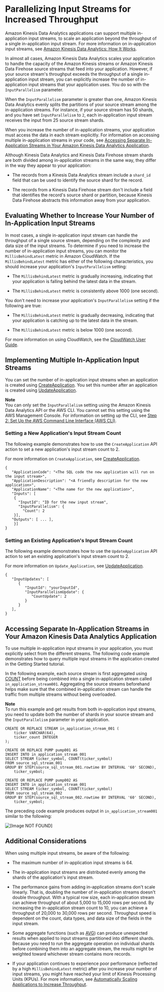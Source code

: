 # Parallelizing Input Streams for Increased Throughput<a name="input-parallelism"></a>

Amazon Kinesis Data Analytics applications can support multiple in\-application input streams, to scale an application beyond the throughput of a single in\-application input stream\. For more information on in\-application input streams, see [Amazon Kinesis Data Analytics: How It Works](how-it-works.md)\.

In almost all cases, Amazon Kinesis Data Analytics scales your application to handle the capacity of the Amazon Kinesis streams or Amazon Kinesis Data Firehose source streams that feed into your application\. However, if your source stream's throughput exceeds the throughput of a single in\-application input stream, you can explicitly increase the number of in\-application input streams that your application uses\. You do so with the `InputParallelism` parameter\.

When the `InputParallelism` parameter is greater than one, Amazon Kinesis Data Analytics evenly splits the partitions of your source stream among the in\-application streams\. For instance, if your source stream has 50 shards, and you have set `InputParallelism` to `2`, each in\-application input stream receives the input from 25 source stream shards\. 

When you increase the number of in\-application streams, your application must access the data in each stream explicitly\. For information on accessing multiple in\-application streams in your code, see [Accessing Separate In\-Application Streams in Your Amazon Kinesis Data Analytics Application](#input-parallelism-code-example)\.

Although Kinesis Data Analytics and Kinesis Data Firehose stream shards are both divided among in\-application streams in the same way, they differ in the way they appear to your application:

+ The records from a Kinesis Data Analytics stream include a `shard_id` field that can be used to identify the source shard for the record\.

+ The records from a Kinesis Data Firehose stream don't include a field that identifies the record's source shard or partition, because Kinesis Data Firehose abstracts this information away from your application\.

## Evaluating Whether to Increase Your Number of In\-Application Input Streams<a name="input-parallelism-evaluating"></a>

In most cases, a single in\-application input stream can handle the throughput of a single source stream, depending on the complexity and data size of the input streams\. To determine if you need to increase the number of in\-application input streams, you can monitor the `MillisBehindLatest` metric in Amazon CloudWatch\. If the `MillisBehindLatest` metric has either of the following characteristics, you should increase your application's `InputParallelism` setting:

+ The `MillisBehindLatest` metric is gradually increasing, indicating that your application is falling behind the latest data in the stream\.

+ The `MillisBehindLatest` metric is consistently above 1000 \(one second\)\.

You don't need to increase your application's `InputParallelism` setting if the following are true:

+ The `MillisBehindLatest` metric is gradually decreasing, indicating that your application is catching up to the latest data in the stream\.

+ The `MillisBehindLatest` metric is below 1000 \(one second\)\.

For more information on using CloudWatch, see the [CloudWatch User Guide](http://docs.aws.amazon.com/AmazonCloudWatch/latest/monitoring/)\.

## Implementing Multiple In\-Application Input Streams<a name="input-parallelism-implementing"></a>

You can set the number of in\-application input streams when an application is created using [CreateApplication](API_CreateApplication.md)\. You set this number after an application is created using [UpdateApplication](API_UpdateApplication.md)\. 

**Note**  
You can only set the `InputParallelism` setting using the Amazon Kinesis Data Analytics API or the AWS CLI\. You cannot set this setting using the AWS Management Console\. For information on setting up the CLI, see [Step 2: Set Up the AWS Command Line Interface \(AWS CLI\)](setup-awscli.md)\.

### Setting a New Application's Input Stream Count<a name="input-parallelism-implementing-create"></a>

The following example demonstrates how to use the `CreateApplication` API action to set a new application's input stream count to 2\. 

For more information on `CreateApplication`, see [CreateApplication](API_CreateApplication.md)\.

```
{
   "ApplicationCode": "<The SQL code the new application will run on the input stream>",
   "ApplicationDescription": "<A friendly description for the new application>",
   "ApplicationName": "<The name for the new application>",
   "Inputs": [ 
    { 
      "InputId": "ID for the new input stream",
      "InputParallelism": { 
        "Count": 2
    }],
   "Outputs": [ ... ],
	}]
}
```

### Setting an Existing Application's Input Stream Count<a name="input-parallelism-implementing-update"></a>

The following example demonstrates how to use the `UpdateApplication` API action to set an existing application's input stream count to 2\.

For more information on `Update_Application`, see [UpdateApplication](API_UpdateApplication.md)\.

```
{
   "InputUpdates": [ 
      { 
         "InputId": "yourInputId",
         "InputParallelismUpdate": { 
            "CountUpdate": 2
         }
      }
   ],
}
```

## Accessing Separate In\-Application Streams in Your Amazon Kinesis Data Analytics Application<a name="input-parallelism-code-example"></a>

To use multiple in\-application input streams in your application, you must explicitly select from the different streams\. The following code example demonstrates how to query multiple input streams in the application created in the Getting Started tutorial\. 

In the following example, each source stream is first aggregated using [COUNT](http://docs.aws.amazon.com/kinesisanalytics/latest/sqlref/sql-reference-count.html) before being combined into a single in\-application stream called `in_application_stream001`\. Aggregating the source streams beforehand helps make sure that the combined in\-application stream can handle the traffic from multiple streams without being overloaded\. 

**Note**  
To run this example and get results from both in\-application input streams, you need to update both the number of shards in your source stream and the `InputParallelism` parameter in your application\.

```
CREATE OR REPLACE STREAM in_application_stream_001 (
    ticker VARCHAR(64),
    ticker_count INTEGER
);

CREATE OR REPLACE PUMP pump001 AS 
INSERT INTO in_application_stream_001
SELECT STREAM ticker_symbol, COUNT(ticker_symbol)
FROM source_sql_stream_001
GROUP BY STEP(source_sql_stream_001.rowtime BY INTERVAL '60' SECOND),
    ticker_symbol; 
        
CREATE OR REPLACE PUMP pump002 AS 
INSERT INTO in_application_stream_001
SELECT STREAM ticker_symbol, COUNT(ticker_symbol)
FROM source_sql_stream_002
GROUP BY STEP(source_sql_stream_002.rowtime BY INTERVAL '60' SECOND),
    ticker_symbol;
```

The preceding code example produces output in `in_application_stream001` similar to the following:

![\[Image NOT FOUND\]](http://docs.aws.amazon.com/kinesisanalytics/latest/dev/images/input-parallelism-results.png)

## Additional Considerations<a name="input-parallelism-considerations"></a>

When using multiple input streams, be aware of the following:

+ The maximum number of in\-application input streams is 64\.

+ The in\-application input streams are distributed evenly among the shards of the application's input stream\.

+ The performance gains from adding in\-application streams don't scale linearly\. That is, doubling the number of in\-application streams doesn't double throughput\. With a typical row size, each in\-application stream can achieve throughput of about 5,000 to 15,000 rows per second\. By increasing the in\-application stream count to 10, you can achieve a throughput of 20,000 to 30,000 rows per second\. Throughput speed is dependent on the count, data types, and data size of the fields in the input stream\.

+ Some aggregate functions \(such as [AVG](http://docs.aws.amazon.com/kinesisanalytics/latest/sqlref/sql-reference-avg.html)\) can produce unexpected results when applied to input streams partitioned into different shards\. Because you need to run the aggregate operation on individual shards before combining them into an aggregate stream, the results might be weighted toward whichever stream contains more records\.

+ If your application continues to experience poor performance \(reflected by a high `MillisBehindLatest` metric\) after you increase your number of input streams, you might have reached your limit of Kinesis Processing Units \(KPUs\)\. For more information, see [Automatically Scaling Applications to Increase Throughput](how-it-works-autoscaling.md)\.